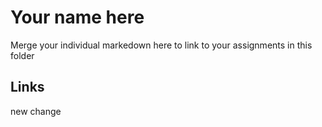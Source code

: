 # Your name here

Merge your individual markedown here to link to your assignments in this folder

## Links

new change